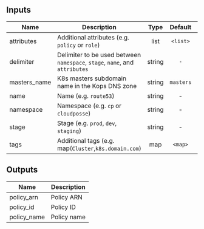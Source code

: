 
## Inputs

| Name | Description | Type | Default | Required |
|------|-------------|:----:|:-----:|:-----:|
| attributes | Additional attributes (e.g. `policy` or `role`) | list | `<list>` | no |
| delimiter | Delimiter to be used between `namespace`, `stage`, `name`, and `attributes` | string | `-` | no |
| masters_name | K8s masters subdomain name in the Kops DNS zone | string | `masters` | no |
| name | Name (e.g. `route53`) | string | - | yes |
| namespace | Namespace (e.g. `cp` or `cloudposse`) | string | - | yes |
| stage | Stage (e.g. `prod`, `dev`, `staging`) | string | - | yes |
| tags | Additional tags (e.g. map(`Cluster`,`k8s.domain.com`) | map | `<map>` | no |

## Outputs

| Name | Description |
|------|-------------|
| policy_arn | Policy ARN |
| policy_id | Policy ID |
| policy_name | Policy name |

